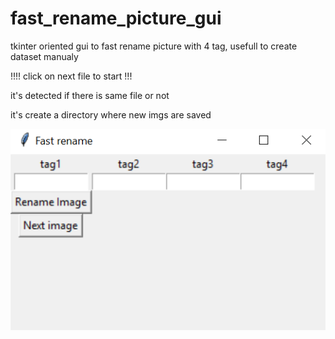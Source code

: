 # fast_rename_picture_gui
tkinter oriented gui to fast rename picture with 4 tag, usefull to create dataset manualy

!!!! click on next file to start  !!!

it's detected if there is same file or not

it's create a directory where new imgs are saved

![Gui image](https://github.com/A-Wpro/fast_rename_picture_gui/blob/17bb7378a3216c2dd9c9af286ca869b7cc879fe3/Capture%20d%E2%80%99%C3%A9cran%202021-03-06%20020044.png)
